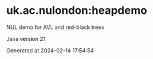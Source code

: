 # uk.ac.nulondon:heapdemo

NUL demo for AVL and red-black trees

Java version 21

Generated at 2024-02-14 17:54:54
